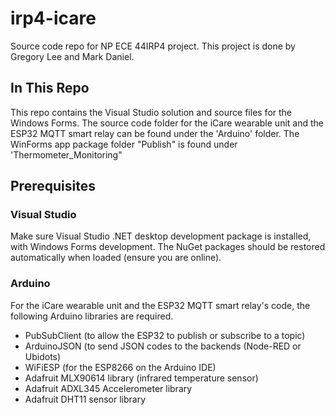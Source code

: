 # irp4-icare
Source code repo for NP ECE 44IRP4 project. This project is done by Gregory Lee and Mark Daniel.
## In This Repo
This repo contains the Visual Studio solution and source files for the Windows Forms. The source code folder for the iCare wearable unit and the ESP32 MQTT smart relay can be found under the 'Arduino' folder. The WinForms app package folder "Publish" is found under 'Thermometer_Monitoring"
## Prerequisites
### Visual Studio
Make sure Visual Studio .NET desktop development package is installed, with Windows Forms development. The NuGet packages should be restored automatically when loaded (ensure you are online).
### Arduino
For the iCare wearable unit and the ESP32 MQTT smart relay's code, the following Arduino libraries are required.
- PubSubClient (to allow the ESP32 to publish or subscribe to a topic)
- ArduinoJSON (to send JSON codes to the backends (Node-RED or Ubidots)
- WiFiESP (for the ESP8266 on the Arduino IDE)
- Adafruit MLX90614 library (infrared temperature sensor)
- Adafruit ADXL345 Accelerometer library
- Adafruit DHT11 sensor library
